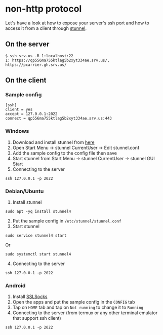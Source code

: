 # non-http protocol
Let's have a look at how to expose your server's ssh port and how to access it from a client through [stunnel](https://www.stunnel.org/).

## On the server
```
$ ssh srv.us -R 1:localhost:22
1: https://qp556ma755ktlag5b2xyt334ae.srv.us/, https://pcarrier.gh.srv.us/
```

## On the client
### Sample config
```
[ssh]
client = yes
accept = 127.0.0.1:2022
connect = qp556ma755ktlag5b2xyt334ae.srv.us:443
```
### Windows
1. Download and install stunnel from [here](https://www.stunnel.org/downloads/stunnel-latest-win64-installer.exe)
2. Open Start Menu → stunnel CurrentUser → Edit stunnel.conf
3. Add the sample config to the config file then save
4. Start stunnel from Start Menu → stunnel CurrentUser → stunnel GUI Start
5. Connecting to the server
```
ssh 127.0.0.1 -p 2022
```
### Debian/Ubuntu
1. Install stunnel
```
sudo apt -yq install stunnel4
```
2. Put the sample config in `/etc/stunnel/stunnel.conf`
3. Start stunnel
```
sudo service stunnel4 start
```
Or
```
sudo systemctl start stunnel4
```
4. Connecting to the server
  ```
  ssh 127.0.0.1 -p 2022
  ```
### Android
1. Install [SSLSocks](https://play.google.com/store/apps/details?id=link.infra.sslsocks)
2. Open the apps and put the sample config in the `CONFIG` tab
3. Tap on `HOME` tab and tap on `Not running` to change it to `Running`
4. Connecting to the server (from termux or any other terminal emulator that support ssh client)
  ```
  ssh 127.0.0.1 -p 2022
  ```
